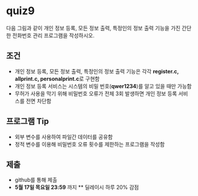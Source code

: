 # quiz9 

다음 그림과 같이 개인 정보 등록, 모든 정보 출력, 특정인의 정보 출력 기능을 가진 간단한 전화번호 관리 프로그램을 작성하시오.

## 조건
* 개인 정보 등록, 모든 정보 출력, 특정인의 정보 출력 기능은 각각 **register.c, allprint.c, personalprint.c**로 구현함
* 개인 정보 등록 서비스는 시스템의 비밀 번호(**qwer1234**)를 알고 있을 때만 가능함
* 무허가 사용을 막기 위해 비밀번호 오류가 전체 3회 발생하면 개인 정보 등록 서비스를 전면 차단함

## 프로그램 Tip
* 외부 변수를 사용하여 파일간 데이터를 공유함
* 정적 변수를 이용해 비밀번호 오류 횟수를 제한하는 프로그램을 작성함

## 제출
* github를 통해 제출
* **5월 17일 목요일 23:59** 까지
** 딜레이시 하루 20% 감점
